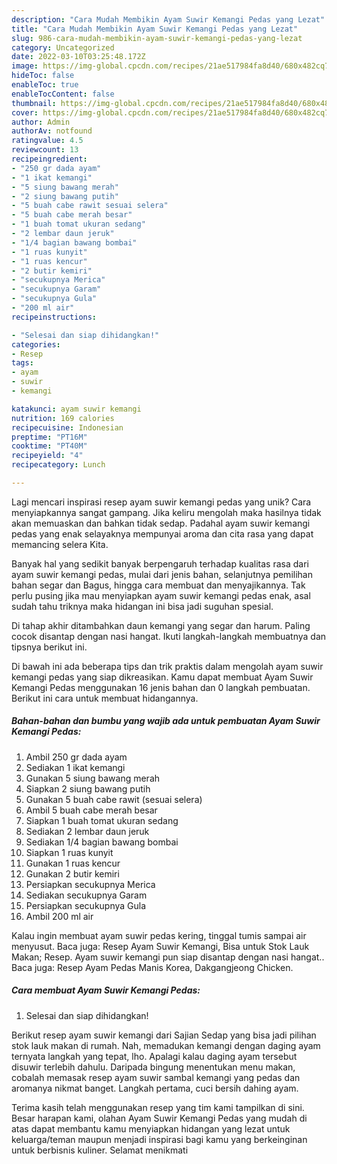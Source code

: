 ```yaml
---
description: "Cara Mudah Membikin Ayam Suwir Kemangi Pedas yang Lezat"
title: "Cara Mudah Membikin Ayam Suwir Kemangi Pedas yang Lezat"
slug: 986-cara-mudah-membikin-ayam-suwir-kemangi-pedas-yang-lezat
category: Uncategorized
date: 2022-03-10T03:25:48.172Z
image: https://img-global.cpcdn.com/recipes/21ae517984fa8d40/680x482cq70/ayam-suwir-kemangi-pedas-foto-resep-utama.jpg
hideToc: false
enableToc: true
enableTocContent: false
thumbnail: https://img-global.cpcdn.com/recipes/21ae517984fa8d40/680x482cq70/ayam-suwir-kemangi-pedas-foto-resep-utama.jpg
cover: https://img-global.cpcdn.com/recipes/21ae517984fa8d40/680x482cq70/ayam-suwir-kemangi-pedas-foto-resep-utama.jpg
author: Admin
authorAv: notfound
ratingvalue: 4.5
reviewcount: 13
recipeingredient:
- "250 gr dada ayam"
- "1 ikat kemangi"
- "5 siung bawang merah"
- "2 siung bawang putih"
- "5 buah cabe rawit sesuai selera"
- "5 buah cabe merah besar"
- "1 buah tomat ukuran sedang"
- "2 lembar daun jeruk"
- "1/4 bagian bawang bombai"
- "1 ruas kunyit"
- "1 ruas kencur"
- "2 butir kemiri"
- "secukupnya Merica"
- "secukupnya Garam"
- "secukupnya Gula"
- "200 ml air"
recipeinstructions:

- "Selesai dan siap dihidangkan!"
categories:
- Resep
tags:
- ayam
- suwir
- kemangi

katakunci: ayam suwir kemangi 
nutrition: 169 calories
recipecuisine: Indonesian
preptime: "PT16M"
cooktime: "PT40M"
recipeyield: "4"
recipecategory: Lunch

---
```





Lagi mencari inspirasi resep ayam suwir kemangi pedas yang unik? Cara menyiapkannya sangat gampang. Jika keliru mengolah maka hasilnya tidak akan memuaskan dan bahkan tidak sedap. Padahal ayam suwir kemangi pedas yang enak selayaknya mempunyai aroma dan cita rasa yang dapat memancing selera Kita.





Banyak hal yang sedikit banyak berpengaruh terhadap kualitas rasa dari ayam suwir kemangi pedas, mulai dari jenis bahan, selanjutnya pemilihan bahan segar dan Bagus, hingga cara membuat dan menyajikannya. Tak perlu pusing jika mau menyiapkan ayam suwir kemangi pedas enak,      asal sudah tahu triknya maka hidangan ini bisa jadi suguhan spesial.














Di tahap akhir ditambahkan daun kemangi yang segar dan harum. Paling cocok disantap dengan nasi hangat. Ikuti langkah-langkah membuatnya dan tipsnya berikut ini.






Di bawah ini ada beberapa tips dan trik praktis dalam mengolah ayam suwir kemangi pedas yang siap dikreasikan. Kamu dapat membuat Ayam Suwir Kemangi Pedas menggunakan 16 jenis bahan dan 0 langkah pembuatan. Berikut ini cara untuk membuat hidangannya.

<!--inarticleads1-->

##### Bahan-bahan dan bumbu yang wajib ada untuk pembuatan Ayam Suwir Kemangi Pedas:

1. Ambil 250 gr dada ayam
1. Sediakan 1 ikat kemangi
1. Gunakan 5 siung bawang merah
1. Siapkan 2 siung bawang putih
1. Gunakan 5 buah cabe rawit (sesuai selera)
1. Ambil 5 buah cabe merah besar
1. Siapkan 1 buah tomat ukuran sedang
1. Sediakan 2 lembar daun jeruk
1. Sediakan 1/4 bagian bawang bombai
1. Siapkan 1 ruas kunyit
1. Gunakan 1 ruas kencur
1. Gunakan 2 butir kemiri
1. Persiapkan secukupnya Merica
1. Sediakan secukupnya Garam
1. Persiapkan secukupnya Gula
1. Ambil 200 ml air


Kalau ingin membuat ayam suwir pedas kering, tinggal tumis sampai air menyusut. Baca juga: Resep Ayam Suwir Kemangi, Bisa untuk Stok Lauk Makan; Resep. Ayam suwir kemangi pun siap disantap dengan nasi hangat.. Baca juga: Resep Ayam Pedas Manis Korea, Dakgangjeong Chicken. 

<!--inarticleads2-->

##### Cara membuat Ayam Suwir Kemangi Pedas:


1. Selesai dan siap dihidangkan!

Berikut resep ayam suwir kemangi dari Sajian Sedap yang bisa jadi pilihan stok lauk makan di rumah. Nah, memadukan kemangi dengan daging ayam ternyata langkah yang tepat, lho. Apalagi kalau daging ayam tersebut disuwir terlebih dahulu. Daripada bingung menentukan menu makan, cobalah memasak resep ayam suwir sambal kemangi yang pedas dan aromanya nikmat banget. Langkah pertama, cuci bersih dahing ayam. 

Terima kasih telah menggunakan resep yang tim kami tampilkan di sini. Besar harapan kami, olahan Ayam Suwir Kemangi Pedas yang mudah di atas dapat membantu kamu menyiapkan hidangan yang lezat untuk keluarga/teman maupun menjadi inspirasi bagi kamu yang berkeinginan untuk berbisnis kuliner. Selamat menikmati
